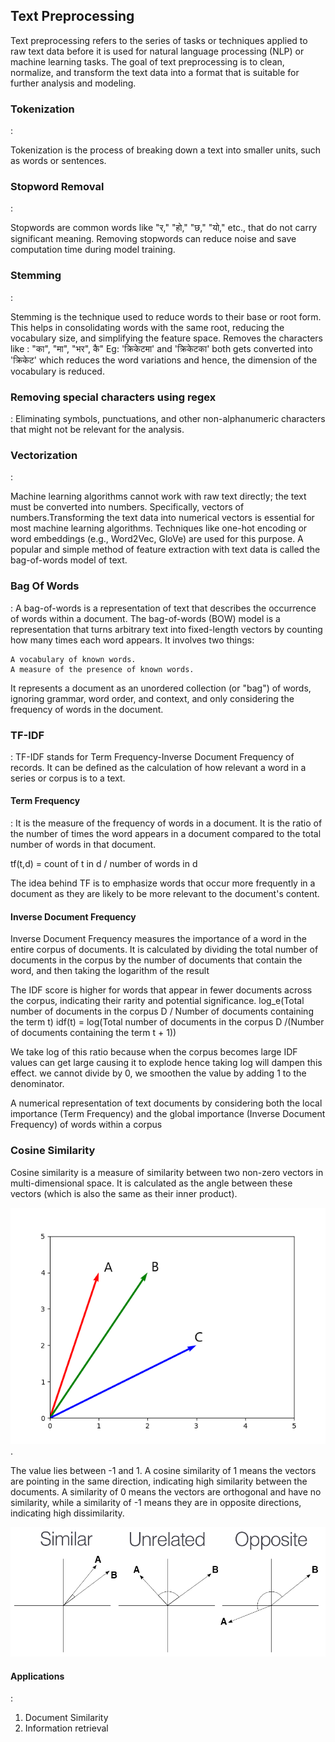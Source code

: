 <h2><b>Text Preprocessing</b></h2>

Text preprocessing refers to the series of tasks or techniques applied to raw text data before it is used for natural language processing (NLP) or machine learning tasks. The goal of text preprocessing is to clean, normalize, and transform the text data into a format that is suitable for further analysis and modeling.

<h3><b>Tokenization</b></h3>:

Tokenization is the process of breaking down a text into smaller units, such as words or sentences.

<h3><b>Stopword Removal</b></h3>:

Stopwords are common words like "र," "हो," "छ," "यो," etc., that do not carry significant meaning. Removing stopwords can reduce noise and save computation time during model training.

<h3><b>Stemming</b></h3>:

Stemming is the technique used to reduce words to their base or root form. This helps in consolidating words with the same root, reducing the vocabulary size, and simplifying the feature space. Removes the characters like : "का", "मा", "भर", कै" Eg: 'क्रिकेटमा' and 'क्रिकेटका' both gets converted into 'क्रिकेट' which reduces the word variations and hence, the dimension of the vocabulary is reduced.

<h3><b>Removing special characters using regex</b></h3>:
Eliminating symbols, punctuations, and other non-alphanumeric characters that might not be relevant for the analysis.

<h3><b>Vectorization</b></h3>:

Machine learning algorithms cannot work with raw text directly; the text must be converted into numbers. Specifically, vectors of numbers.Transforming the text data into numerical vectors is essential for most machine learning algorithms. Techniques like one-hot encoding or word embeddings (e.g., Word2Vec, GloVe) are used for this purpose.
A popular and simple method of feature extraction with text data is called the bag-of-words model of text.

<h3><b>Bag Of Words</b></h3>:
A bag-of-words is a representation of text that describes the occurrence of words within a document. The bag-of-words (BOW) model is a representation that turns arbitrary text into fixed-length vectors by counting how many times each word appears. It involves two things:

    A vocabulary of known words.
    A measure of the presence of known words.

It represents a document as an unordered collection (or "bag") of words, ignoring grammar, word order, and context, and only considering the frequency of words in the document.

<h3><b>TF-IDF</b></h3>:
TF-IDF stands for Term Frequency-Inverse Document Frequency of records. It can be defined as the calculation of how relevant a word in a series or corpus is to a text.

<h4><b>Term Frequency</b></h4>: 
It is the measure of the frequency of words in a document. It is the ratio of the number of times the word appears in a document compared to the total number of words in that document.

tf(t,d) = count of t in d / number of words in d

The idea behind TF is to emphasize words that occur more frequently in a document as they are likely to be more relevant to the document's content.

<h4><b>Inverse Document Frequency</b></h4>
Inverse Document Frequency measures the importance of a word in the entire corpus of documents.
It is calculated by dividing the total number of documents in the corpus by the number of documents that contain the word, and then taking the logarithm of the result

The IDF score is higher for words that appear in fewer documents across the corpus, indicating their rarity and potential significance.
 log_e(Total number of documents in the corpus D / Number of documents containing the term t)
idf(t) = log(Total number of documents in the corpus D /(Number of documents containing the term t + 1))

We take log of this ratio because when the corpus becomes large IDF values can get large causing it to explode hence taking log will dampen this effect.
we cannot divide by 0, we smoothen the value by adding 1 to the denominator.

A numerical representation of text documents by considering both the local importance (Term Frequency) and the global importance (Inverse Document Frequency) of words within a corpus

<h3><b>Cosine Similarity</b></h3>
Cosine similarity is a measure of similarity between two non-zero vectors in multi-dimensional space. It is calculated as the angle between these vectors (which is also the same as their inner product).

![Alt text](static/image.png). 

The value lies between -1 and 1. A cosine similarity of 1 means the vectors are pointing in the same direction, indicating high similarity between the documents. A similarity of 0 means the vectors are orthogonal and have no similarity, while a similarity of -1 means they are in opposite directions, indicating high dissimilarity.

![Alt text](static/cosine_sim.png)

<h4><b>Applications</b></h4>:

1. Document Similarity
2. Information retrieval